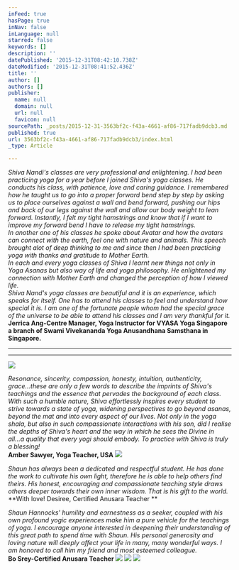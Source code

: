 ```yaml
---
inFeed: true
hasPage: true
inNav: false
inLanguage: null
starred: false
keywords: []
description: ''
datePublished: '2015-12-31T08:42:10.738Z'
dateModified: '2015-12-31T08:41:52.436Z'
title: ''
author: []
authors: []
publisher:
  name: null
  domain: null
  url: null
  favicon: null
sourcePath: _posts/2015-12-31-3563bf2c-f43a-4661-af86-717fadb9dcb3.md
published: true
url: 3563bf2c-f43a-4661-af86-717fadb9dcb3/index.html
_type: Article

---
```

_Shiva Nandi's classes are very professional and enlightening. I had been practicing yoga for a year before I joined Shiva's yoga classes. He conducts his class, with patience, love and caring guidance. I remembered how he taught us to go into a proper forward bend step by step by asking us to place ourselves against a wall and bend forward, pushing our hips and back of our legs against the wall and allow our body weight to lean forward. Instantly, I felt my tight hamstrings and know that if I want to improve my forward bend I have to release my tight hamstrings._  
_In another one of his classes he spoke about Avatar and how the avatars can connect with the earth, feel one with nature and animals. This speech brought alot of deep thinking to me and since then I had been practicing yoga with thanks and gratitude to Mother Earth._  
_In each and every yoga classes of Shiva I learnt new things not only in Yoga Asanas but also way of life and yoga philosophy. He enlightened my connection with Mother Earth and changed the perception of how I viewed life._  
_Shiva Nand's yoga classes are beautiful and it is an experience, which speaks for itself. One has to attend his classes to feel and understand how special it is. I am one of the fortunate people whom had the special grace of the universe to be able to attend his classes and I am very thankful for it._  
**Jerrica Ang-Centre Manager, Yoga Instructor for VYASA Yoga Singapore a branch of Swami Vivekananda Yoga Anusandhana Samsthana in Singapore.**

****

****
![](https://the-grid-user-content.s3-us-west-2.amazonaws.com/17edd549-11db-43a4-9d90-a35e062cdfaf.jpg)

_Resonance, sincerity, compassion, honesty, intuition, authenticity, grace...these are only a few words to describe the imprints of Shiva's teachings and the essence that pervades the background of each class. With such a humble nature, Shiva effortlessly inspires every student to strive towards a state of yoga, widening perspectives to go beyond asanas, beyond the mat and into every aspect of our lives. Not only in the yoga shala, but also in such compassionate interactions with his son, did I realise the depths of Shiva's heart and the way in which he sees the Divine in all...a quality that every yogi should embody. To practice with Shiva is truly a blessing!_  
**Amber Sawyer, Yoga Teacher, USA**
![](https://the-grid-user-content.s3-us-west-2.amazonaws.com/c08b0164-ba94-4ea2-8a40-93c4fe659518.jpg)

_Shaun has always been a dedicated and respectful student. He has done the work to cultivate his own light, therefore he is able to help others find theirs. His honest, encouraging and compassionate teaching style draws others deeper towards their own inner wisdom. That is his gift to the world._  
**With love! Desiree, Certified Anusara Teacher **

_Shaun Hannocks' humility and earnestness as a seeker, coupled with his own profound yogic experiences make him a pure vehicle for the teachings of yoga. I encourage anyone interested in deepening their understanding of this great path to spend time with Shaun. His personal generosity and loving nature will deeply affect your life in many, many wonderful ways. I am honored to call him my friend and most esteemed colleague._  
**Bo Srey-Certified Anusara Teacher**
![](https://the-grid-user-content.s3-us-west-2.amazonaws.com/dee3808b-1f66-4c88-accf-9c17f20bf01e.jpg)
![](https://the-grid-user-content.s3-us-west-2.amazonaws.com/d74f9d93-d494-4592-a9f9-21d71d8099db.jpg)
![](https://the-grid-user-content.s3-us-west-2.amazonaws.com/596bd39a-0401-4ecf-82bf-950de7ede4d8.JPG)